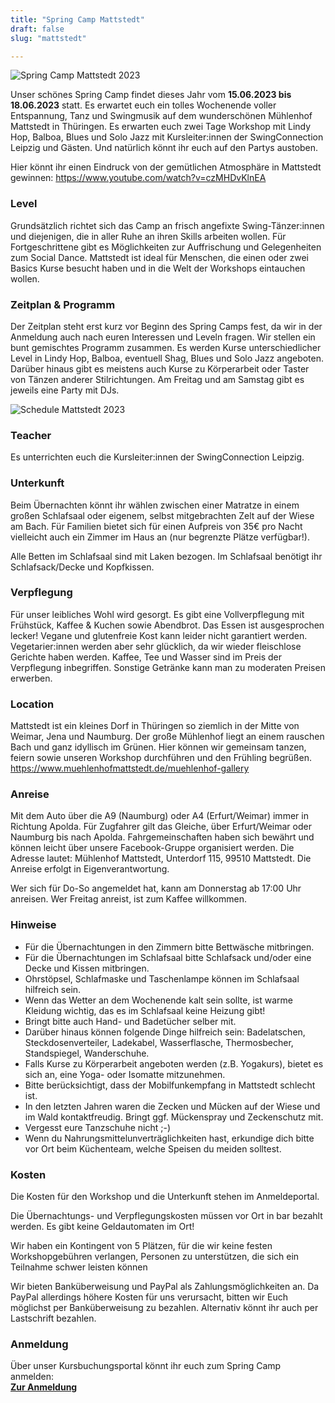 ```yaml
---
title: "Spring Camp Mattstedt"
draft: false
slug: "mattstedt"

---
```


![Spring Camp Mattstedt 2023](../slider_mattstedt_2023.png)

Unser schönes Spring Camp findet dieses Jahr vom **15.06.2023 bis 18.06.2023** statt. Es erwartet euch ein tolles Wochenende voller Entspannung, Tanz und Swingmusik auf dem wunderschönen Mühlenhof Mattstedt in Thüringen. Es erwarten euch zwei Tage Workshop mit Lindy Hop, Balboa, Blues und Solo Jazz mit Kursleiter:innen der SwingConnection Leipzig und Gästen. Und natürlich könnt ihr euch auf den Partys austoben.

Hier könnt ihr einen Eindruck von der gemütlichen Atmosphäre in Mattstedt gewinnen: https://www.youtube.com/watch?v=czMHDvKlnEA

### Level
Grundsätzlich richtet sich das Camp an frisch angefixte Swing-Tänzer:innen und diejenigen, die in aller Ruhe an ihren Skills arbeiten wollen. Für Fortgeschrittene gibt es Möglichkeiten zur Auffrischung und Gelegenheiten zum Social Dance. Mattstedt ist ideal für Menschen, die einen oder zwei Basics Kurse besucht haben und in die Welt der Workshops eintauchen wollen.

### Zeitplan & Programm
Der Zeitplan steht erst kurz vor Beginn des Spring Camps fest, da wir in der Anmeldung auch nach euren Interessen und Leveln fragen. Wir stellen ein bunt gemischtes Programm zusammen. Es werden Kurse unterschiedlicher Level in Lindy Hop, Balboa, eventuell Shag, Blues und Solo Jazz angeboten. Darüber hinaus gibt es meistens auch Kurse zu Körperarbeit oder Taster von Tänzen anderer Stilrichtungen. Am Freitag und am Samstag gibt es jeweils eine Party mit DJs.

![Schedule Mattstedt 2023](../mattstedt_2023_schedule.png)

### Teacher
Es unterrichten euch die Kursleiter:innen der SwingConnection Leipzig.

### Unterkunft
Beim Übernachten könnt ihr wählen zwischen einer Matratze in einem großen Schlafsaal oder eigenem, selbst mitgebrachten Zelt auf der Wiese am Bach. Für Familien bietet sich für einen Aufpreis von 35€ pro Nacht vielleicht auch ein Zimmer im Haus an (nur begrenzte Plätze verfügbar!).

Alle Betten im Schlafsaal sind mit Laken bezogen. Im Schlafsaal benötigt ihr Schlafsack/Decke und Kopfkissen.

### Verpflegung
Für unser leibliches Wohl wird gesorgt. Es gibt eine Vollverpflegung mit Frühstück, Kaffee & Kuchen sowie Abendbrot. Das Essen ist ausgesprochen lecker! Vegane und glutenfreie Kost kann leider nicht garantiert werden. Vegetarier:innen werden aber sehr glücklich, da wir wieder fleischlose Gerichte haben werden. Kaffee, Tee und Wasser sind im Preis der Verpflegung inbegriffen. Sonstige Getränke kann man zu moderaten Preisen erwerben.

### Location
Mattstedt ist ein kleines Dorf in Thüringen so ziemlich in der Mitte von Weimar, Jena und Naumburg. Der große Mühlenhof liegt an einem rauschen Bach und ganz idyllisch im Grünen. Hier können wir gemeinsam tanzen, feiern sowie unseren Workshop durchführen und den Frühling begrüßen. https://www.muehlenhofmattstedt.de/muehlenhof-gallery

### Anreise
Mit dem Auto über die A9 (Naumburg) oder A4 (Erfurt/Weimar) immer in Richtung Apolda. Für Zugfahrer gilt das Gleiche, über Erfurt/Weimar oder Naumburg bis nach Apolda. Fahrgemeinschaften haben sich bewährt und können leicht über unsere Facebook-Gruppe organisiert werden. Die Adresse lautet: Mühlenhof Mattstedt, Unterdorf 115, 99510 Mattstedt. Die Anreise erfolgt in Eigenverantwortung.

Wer sich für Do-So angemeldet hat, kann am Donnerstag ab 17:00 Uhr anreisen. Wer Freitag anreist, ist zum Kaffee willkommen.

### Hinweise
- Für die Übernachtungen in den Zimmern bitte Bettwäsche mitbringen.
- Für die Übernachtungen im Schlafsaal bitte Schlafsack und/oder eine Decke und Kissen mitbringen.
- Ohrstöpsel, Schlafmaske und Taschenlampe können im Schlafsaal hilfreich sein.
- Wenn das Wetter an dem Wochenende kalt sein sollte, ist warme Kleidung wichtig, das es im Schlafsaal keine Heizung gibt!
- Bringt bitte auch Hand- und Badetücher selber mit. 
- Darüber hinaus können folgende Dinge hilfreich sein: Badelatschen, Steckdosenverteiler, Ladekabel, Wasserflasche, Thermosbecher, Standspiegel, Wanderschuhe.
- Falls Kurse zu Körperarbeit angeboten werden (z.B. Yogakurs), bietet es sich an, eine Yoga- oder Isomatte mitzunehmen.
- Bitte berücksichtigt, dass der Mobilfunkempfang in Mattstedt schlecht ist.
- In den letzten Jahren waren die Zecken und Mücken auf der Wiese und im Wald kontaktfreudig. Bringt ggf. Mückenspray und Zeckenschutz mit.
- Vergesst eure Tanzschuhe nicht ;-)
- Wenn du Nahrungsmittelunverträglichkeiten hast, erkundige dich bitte vor Ort beim Küchenteam, welche Speisen du meiden solltest.

### Kosten
Die Kosten für den Workshop und die Unterkunft stehen im Anmeldeportal.

Die Übernachtungs- und Verpflegungskosten müssen vor Ort in bar bezahlt werden. Es gibt keine Geldautomaten im Ort!

Wir haben ein Kontingent von 5 Plätzen, für die wir keine festen Workshopgebühren verlangen, Personen zu unterstützen, die sich ein Teilnahme schwer leisten können

Wir bieten Banküberweisung und PayPal als Zahlungsmöglichkeiten an. Da PayPal allerdings höhere Kosten für uns verursacht, bitten wir Euch möglichst per Banküberweisung zu bezahlen. Alternativ könnt ihr auch per Lastschrift bezahlen.

### Anmeldung
Über unser Kursbuchungsportal könnt ihr euch zum Spring Camp anmelden:  
**[Zur Anmeldung](https://scl.swinggeeks.de/SCM2023/)**
